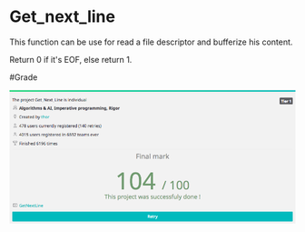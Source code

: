 # Get_next_line

This function can be use for read a file descriptor and bufferize his content. 

Return 0 if it's EOF, else return 1.

#Grade

![Grade image](/get_next_line_grade.tiff?raw=true)
